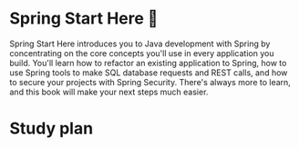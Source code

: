 # Spring Start Here 📘

Spring Start Here introduces you to Java development with Spring by concentrating on the core concepts you'll use in every application you build. You'll learn how to refactor an existing application to Spring, how to use Spring tools to make SQL database requests and REST calls, and how to secure your projects with Spring Security. There's always more to learn, and this book will make your next steps much easier.

# Study plan 
